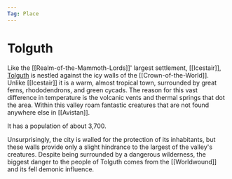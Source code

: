 ```yaml
---
Tag: Place
---
```

# Tolguth
Like the [[Realm-of-the-Mammoth-Lords]]' largest settlement, [[Icestair]], [Tolguth](https://pathfinderwiki.com/wiki/Tolguth) is nestled against the icy walls of the [[Crown-of-the-World]]. Unlike [[Icestair]] it is a warm, almost tropical town, surrounded by great ferns, rhododendrons, and green cycads. The reason for this vast difference in temperature is the volcanic vents and thermal springs that dot the area. Within this valley roam fantastic creatures that are not found anywhere else in [[Avistan]]. 

It has a population of about 3,700.

Unsurprisingly, the city is walled for the protection of its inhabitants, but these walls provide only a slight hindrance to the largest of the valley's creatures. Despite being surrounded by a dangerous wilderness, the biggest danger to the people of Tolguth comes from the [[Worldwound]] and its fell demonic influence.